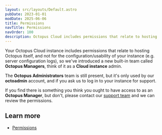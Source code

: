 ```yaml
---
layout: src/layouts/Default.astro
pubDate: 2023-01-01
modDate: 2025-06-06
title: Permissions
navTitle: Permissions
navOrder: 100
description: Octopus Cloud includes permissions that relate to hosting Octopus itself, and not for the configuration of your instance, as that's managed by Octopus for you
---
```


Your Octopus Cloud instance includes permissions that relate to hosting Octopus itself, and not for the configuration/usability of your instance (e.g. server configuration logs), so we've introduced a new built-in team called **Octopus Managers**, think of it as a **Cloud instance** admin.

The **Octopus Administrators** team is still present, but it's only used by our **octoadmin** account, and if you ask us to log in to your instance for support.

If you find there is something you think you ought to have access to as an **Octopus Manager**, but don't, please contact our [support team](https://octopus.com/support) and we can review the permissions.

## Learn more

- [Permissions](/docs/security/users-and-teams)
